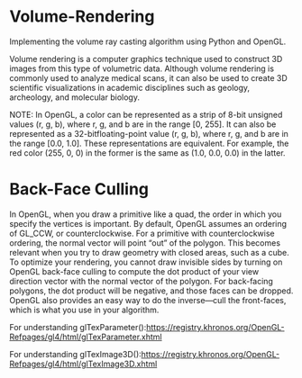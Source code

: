 # Volume-Rendering
Implementing the volume ray casting algorithm using Python and OpenGL.

Volume rendering is a computer graphics technique used to construct 3D images from this type of volumetric data. 
Although volume rendering is commonly used to analyze medical scans, it can also be used to create 3D scientific visualizations in academic disciplines such as geology, archeology, and molecular biology.

NOTE: In OpenGL, a color can be represented as a strip of 8-bit unsigned values (r, g, b), where r, g, and b are in the range [0, 255].
It can also be represented as a 32-bitfloating-point value (r, g, b), where r, g, and b are in the range [0.0, 1.0]. These representations are equivalent. 
For example, the red color (255, 0, 0) in the former is the same as (1.0, 0.0, 0.0) in the latter.

# Back-Face Culling
In OpenGL, when you draw a primitive like a quad, the order in which you
specify the vertices is important. By default, OpenGL assumes an ordering of
GL_CCW, or counterclockwise. For a primitive with counterclockwise ordering,
the normal vector will point “out” of the polygon. This becomes relevant when
you try to draw geometry with closed areas, such as a cube. To optimize your
rendering, you cannot draw invisible sides by turning on OpenGL back-face
culling to compute the dot product of your view direction vector with the normal
vector of the polygon. For back-facing polygons, the dot product will be negative,
and those faces can be dropped. OpenGL also provides an easy way to
do the inverse—cull the front-faces, which is what you use in your algorithm.

For understanding glTexParameter():https://registry.khronos.org/OpenGL-Refpages/gl4/html/glTexParameter.xhtml

For understanding glTexImage3D():https://registry.khronos.org/OpenGL-Refpages/gl4/html/glTexImage3D.xhtml